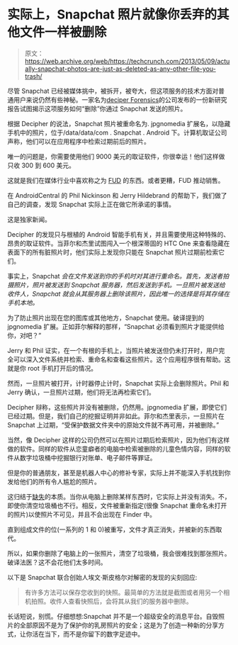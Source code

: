 # 实际上，Snapchat 照片就像你丢弃的其他文件一样被删除 

> 原文：<https://web.archive.org/web/https://techcrunch.com/2013/05/09/actually-snapchat-photos-are-just-as-deleted-as-any-other-file-you-trash/>

尽管 Snapchat 已经被媒体挑中，被拆开，被夸大，但这项服务的技术方面对普通用户来说仍然有些神秘。一家名为[deciper Forensics](https://web.archive.org/web/20221206174515/http://www.prweb.com/releases/2013/5/prweb10704221.htm)的公司发布的一份新研究报告试图揭示这项服务如何“删除”你通过 Snapchat 发送的照片。

根据 Decipher 的说法，Snapchat 照片被重命名为. jpgnomedia 扩展名，以隐藏手机中的照片，位于/data/data/com . Snapchat . Android 下。计算机取证公司声称，他们可以在应用程序中检索过期前后的照片。

唯一的问题是，你需要使用他们 9000 美元的取证软件，你很幸运！他们这样做只收 300 到 600 美元。

这就是我们在媒体行业中喜欢称之为 [FUD](https://web.archive.org/web/20221206174515/http://en.wikipedia.org/wiki/Fear,_uncertainty_and_doubt) 的东西。或者更糟，FUD 推动销售。

在 AndroidCentral 的 Phil Nickinson 和 Jerry Hildebrand 的帮助下，我们做了自己的调查，发现 Snapchat 实际上正在做它所承诺的事情。

这是独家新闻。

Decipher 的发现只与根植的 Android 智能手机有关，并且需要使用这种特殊的、昂贵的取证软件。当菲尔和杰里试图闯入一个根深蒂固的 HTC One 来查看隐藏在表面下的所有脏照片时，他们实际上发现你只能在 Snapchat 照片过期前检索它们。

事实上，Snapchat *会在文件发送到你的手机时对其进行重命名。首先，发送者拍摄照片，照片被发送到 Snapchat 服务器，然后发送到手机。一旦照片被发送给收件人，Snapchat 就会从其服务器上删除该照片，因此唯一的选择是将其存储在手机本地。*

为了防止照片出现在您的图库或其他地方，Snapchat 使用。破译提到的 jpgnomedia 扩展。正如菲尔解释的那样，“Snapchat 必须看到照片才能提供给你，对吧？”

Jerry 和 Phil 证实，在一个有根的手机上，当照片被发送但仍未打开时，用户完全可以深入文件系统并检索、重命名和查看这些照片。这个应用程序很有帮助。这就是你 root 手机打开后的情况。

然而，一旦照片被打开，计时器停止计时，Snapchat 实际上会删除照片。Phil 和 Jerry 确认，一旦照片过期，他们将无法再检索它们。

Decipher 辩称，这些照片并没有被删除，仍然用。jpgnomedia 扩展，即使它们已经过期。但是，我们自己的挖掘证明并非如此。菲尔和杰里表示，一旦照片在 Snapchat 上过期，“受保护数据文件夹中的原始文件就不再可用，并被删除。”

当然，像 Decipher 这样的公司仍然可以在照片过期后检索照片，因为他们有这样做的软件。同样的软件从恋童癖者的电脑中检索被删除的儿童色情内容，同样的软件从数字垃圾桶中挖掘银行对账单、电子邮件等罪证。

但是你的普通朋友，甚至是机器人中心的修补专家，实际上并不能深入手机找到你发给他们的所有令人尴尬的照片。

这归结于[缺失](https://web.archive.org/web/20221206174515/http://answers.yahoo.com/question/index?qid=20120127154812AAu9gaQ)的本质。当你从电脑上删除某样东西时，它实际上并没有消失。不，即使你清空垃圾桶也不行。相反，文件被重新指定(很像 Snapchat 重命名未打开的照片)以使照片不可见，并且不会出现在 Finder 中。

直到组成文件的位(一系列的 1 和 0)被重写，文件才真正消失，并被新的东西取代。

所以，如果你删除了电脑上的一张照片，清空了垃圾桶，我会很难找到那张照片。破译法医？这不会花他们太多时间。

以下是 Snapchat 联合创始人埃文·斯皮格尔对解密的发现的尖刻回应:

> 有许多方法可以保存您收到的快照。最简单的方法就是截图或者用另一个相机拍照。收件人查看快照后，会将其从我们的服务器中删除。

长话短说，别慌。仔细想想:Snapchat 并不是一个超级安全的消息平台。自毁照片的全部原因不是为了保护你的乳房照片的安全；这是为了创造一种新的分享方式，让你活在当下，而不是你留下的数字足迹中。